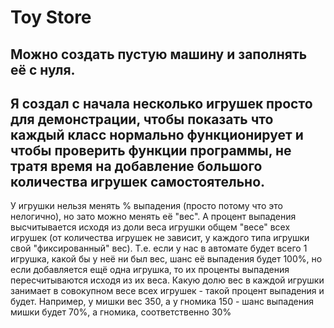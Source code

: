 # Toy Store
## Можно создать пустую машину и заполнять её с нуля.
## Я создал с начала несколько игрушек просто для демонстрации, чтобы показать что каждый класс нормально функционирует и чтобы проверить функции программы, не тратя время на добавление большого количества игрушек самостоятельно.
У игрушки нельзя менять % выпадения (просто потому что это нелогично), но зато можно менять её "вес". А процент выпадения высчитывается исходя из доли веса игрушки общем "весе" всех игрушек (от количества игрушек не зависит, у каждого типа игрушки свой "фиксированный" вес). Т.е. если у нас в автомате будет всего 1 игрушка, какой бы у неё ни был вес, шанс её выпадения будет 100%, но если добавляется ещё одна игрушка, то их проценты выпадения пересчитываются исходя из их веса. Какую долю вес в каждой игрушки занимает в совокупном весе всех игрушек - такой процент выпадения и будет. Например, у мишки вес 350, а у гномика 150 - шанс выпадения мишки будет 70%, а гномика, соответственно 30%
